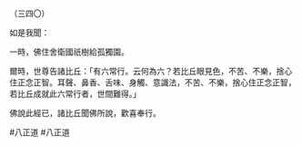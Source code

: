 （三四〇）

如是我聞：

一時，佛住舍衛國祇樹給孤獨園。

爾時，世尊告諸比丘：「有六常行。云何為六？若比丘眼見色，不苦、不樂，捨心住正念正智。耳聲、鼻香、舌味、身觸、意識法，不苦、不樂，捨心住正念正智，若比丘成就此六常行者，世間難得。」

佛說此經已，諸比丘聞佛所說，歡喜奉行。



#八正道
#八正道

